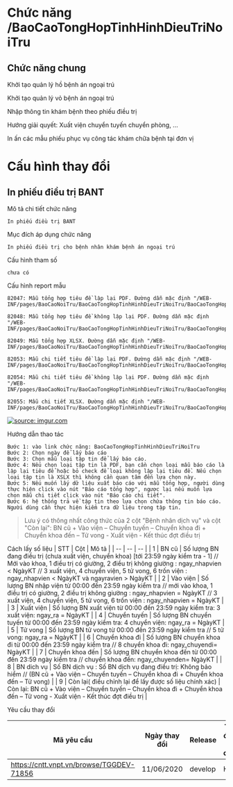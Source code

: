  # Chức năng /BaoCaoTongHopTinhHinhDieuTriNoiTru

## Chức năng chung

Khởi tạo quản lý hồ bệnh án ngoại trú

Khởi tạo quản lý vỏ bệnh án ngoại trú

Nhập thông tin khám bệnh theo phiếu điều trị

Hướng giải quyết: Xuất viện chuyển tuyến chuyển phòng, ...

In ấn các mẫu phiếu phục vụ công tác khám chữa bệnh tại đơn vị

# Cấu hình thay đổi

## In phiếu điều trị BANT

Mô tả chi tiết chức năng

	In phiếu điều trị BANT

Mục đích áp dụng chức năng

	In phiếu điều trị cho bệnh nhân khám bệnh án ngoại trú

Cấu hình tham số

	chưa có

Cấu hình report mẫu

	82047: Mẫu tổng hợp tiêu đề lập lại PDF. Đường dẫn mặc định "/WEB-INF/pages/BaoCaoNoiTru/BaoCaoTongHopTinhHinhDieuTriNoiTru/BaoCaoTongHopTinhHinhDieuTriNoiTruReports/BaoCaoTongHopTinhHinhDieuTriNoiTru.jasper"

    82048: Mẫu tổng hợp tiêu đề không lập lại PDF. Đường dẫn mặc định "/WEB-INF/pages/BaoCaoNoiTru/BaoCaoTongHopTinhHinhDieuTriNoiTru/BaoCaoTongHopTinhHinhDieuTriNoiTruReports/BaoCaoTongHopTinhHinhDieuTriNoiTruNotRepeatHeader.jasper"

	82049: Mẫu tổng hợp XLSX. Đường dẫn mặc định "/WEB-INF/pages/BaoCaoNoiTru/BaoCaoTongHopTinhHinhDieuTriNoiTru/BaoCaoTongHopTinhHinhDieuTriNoiTruReports/BaoCaoTongHopTinhHinhDieuTriNoiTru.jasper"

	82053: Mẫu chi tiết tiêu đề lập lại PDF. Đường dẫn mặc định "/WEB-INF/pages/BaoCaoNoiTru/BaoCaoTongHopTinhHinhDieuTriNoiTru/BaoCaoTongHopTinhHinhDieuTriNoiTruReports/BaoCaoChiTietTinhHinhDieuTriNoiTru.jasper"

	82054: Mẫu chi tiết tiêu đề không lập lại PDF. Đường dẫn mặc định "/WEB-INF/pages/BaoCaoNoiTru/BaoCaoTongHopTinhHinhDieuTriNoiTru/BaoCaoTongHopTinhHinhDieuTriNoiTruReports/BaoCaoChiTietTinhHinhDieuTriNoiTruNotRepeatHeader.jasper"

	82055: Mẫu chi tiết XLSX. Đường dẫn mặc định "/WEB-INF/pages/BaoCaoNoiTru/BaoCaoTongHopTinhHinhDieuTriNoiTru/BaoCaoTongHopTinhHinhDieuTriNoiTruReports/BaoCaoChiTietTinhHinhDieuTriNoiTru.jasper"
<a href="https://imgur.com/yvrCnOR"><img src="https://i.imgur.com/yvrCnOR.png" title="source: imgur.com" /></a>

Hướng dẫn thao tác

	Bước 1: vào link chức năng: BaoCaoTongHopTinhHinhDieuTriNoiTru
	Bước 2: Chọn ngày để lấy báo cáo
	Bước 3: Chọn mẫu loại tập tin để lấy báo cáo.
	Bước 4: Nếu chọn loại tập tin là PDF, bạn cần chọn loại mẫu báo cáo là lập lại tiêu để hoặc bỏ check để loại không lập lại tiêu đề. Nếu chọn loại tập tin là XSLX thì không cần quan tâm đến lựa chọn này.
	Bước 5: Nếu muốn lấy dữ liệu xuất báo cáo với mẫu tổng hợp, người dùng thực hiện click vào nút "Báo cáo tổng hợp", ngược lại nếu muốn lựa chọn mẫu chi tiết click vào nút "Báo cáo chi tiết".
	Bước 6: hệ thống trả về tập tin theo lựa chọn chứa thông tin báo cáo. Người dùng cần thực hiện kiểm tra dữ liệu trong tập tin.

> Lưu ý có thông nhất công thức của 2 cột "Bệnh nhân dịch vụ" và cột "Còn lại": BN cũ + Vào viện – Chuyển tuyến – Chuyển khoa đi + Chuyển khoa đến – Tử vong - Xuất viện - Kết thúc đợt điều trị

Cách lấy số liệu
| STT | Cột  | Mô tả |
| -- | -- | -- |
| 1 | BN cũ | Số lượng BN đang điều trị (chưa xuất viện, chuyển khoa) [tới 23:59 ngày kiểm tra  - 1] // Mới vào khoa, 1 điều trị có giường, 2 điều trị không giường : ngay_nhapvien < NgàyKT // 3 xuất viện, 4 chuyển viện, 5 tử vong, 6 trốn viện : ngay_nhapvien < NgàyKT và ngayravien > NgàyKT |
| 2 | Vào viện | Số lượng BN nhập viện từ 00:00 đến 23:59 ngày kiểm tra //	mới vào khoa, 1 điều trị có giường, 2 điều trị không giường : ngay_nhapvien = NgàyKT //	3 xuất viện, 4 chuyển viện, 5 tử vong, 6 trốn viện : ngay_nhapvien = NgàyKT |
| 3 | Xuất viện | Số lượng BN xuất viện từ 00:00 đến 23:59 ngày kiểm tra: 3 xuất viện: ngay_ra = NgàyKT |
| 4 | Chuyển tuyến | Số lượng BN chuyển tuyến từ 00:00 đến 23:59 ngày kiểm tra: 4 chuyển viện: ngay_ra = NgàyKT |
| 5 | Tử vong | Số lượng BN tử vong từ 00:00 đến 23:59 ngày kiểm tra //	5 tử vong: ngay_ra = NgàyKT |
| 6 | Chuyển khoa đi | Số lượng BN chuyển khoa đi từ 00:00 đến 23:59 ngày kiểm tra // 8 chuyển khoa đi: ngay_chuyendi= NgàyKT |
| 7 | Chuyển khoa đến | Số lượng BN chuyển khoa đến từ 00:00 đến 23:59 ngày kiểm tra // chuyển khoa đến: ngay_chuyenden= NgàyKT |
| 8 | BN dich vụ | Số BN dịch vụ : Số BN dịch vụ đang điều trị: Không bảo hiểm // (BN cũ + Vào viện – Chuyển tuyến – Chuyển khoa đi + Chuyển khoa đến – Tử vong) |
| 9 | Còn lại( điều chỉnh lại để lấy được số liệu chính xác) | Còn lại: BN cũ + Vào viện – Chuyển tuyến – Chuyển khoa đi + Chuyển khoa đến – Tử vong - Xuất viện - Kết thúc đợt điều trị |

Yêu cầu thay đổi

| Mã yêu cầu | Ngày thay đổi  | Release | Tỉnh đang sử dụng |
| -- | -- | -- | -- |
| https://cntt.vnpt.vn/browse/TGGDEV-71856 | 11/06/2020 | develop | HNI |